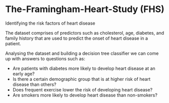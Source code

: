 # The-Framingham-Heart-Study (FHS)
Identifying the risk factors of heart disease

The dataset comprises of predictors such as cholesterol, age, diabetes, and family history that are used to predict the onset of heart disease in a patient.

Analysing the dataset and building a decision tree classifier we can come up with answers to questions such as: 
- Are patients with diabetes more likely to develop heart disease at an early age? 
- Is there a certain demographic group that is at higher risk of heart disease than others? 
- Does frequent exercise lower the risk of developing heart disease? 
- Are smokers more likely to develop heart disease than non-smokers?


